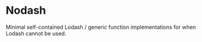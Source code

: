 Nodash
======
Minimal self-contained Lodash / generic function implementations for when Lodash cannot be used.
